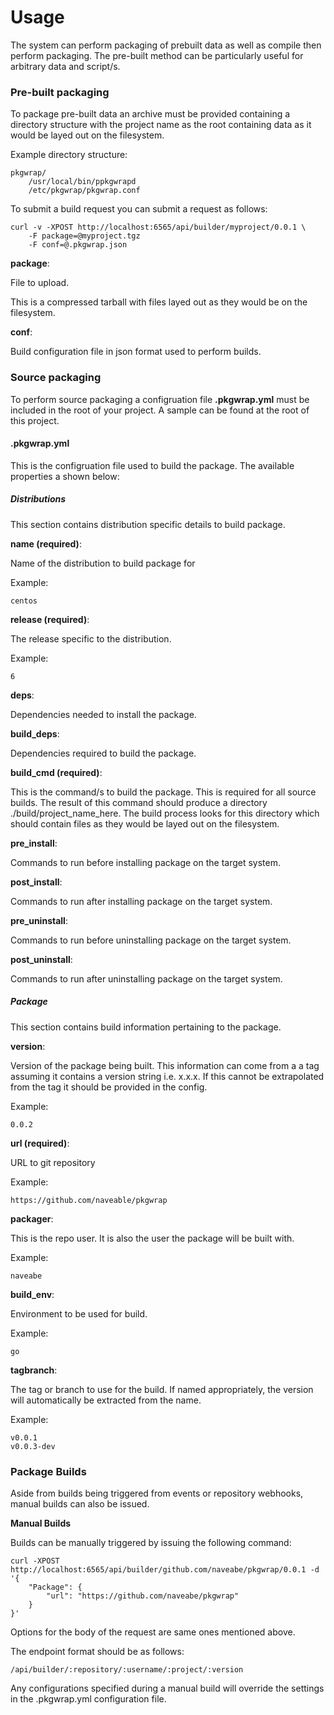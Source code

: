 Usage
=====

The system can perform packaging of prebuilt data as well as compile then perform packaging.  The pre-built method can be particularly useful for arbitrary data and script/s.

### Pre-built packaging
To package pre-built data an archive must be provided containing a directory structure with the project name as the root containing data as it would be layed out on the filesystem.

Example directory structure:
    
    pkgwrap/
        /usr/local/bin/ppkgwrapd
        /etc/pkgwrap/pkgwrap.conf

To submit a build request you can submit a request as follows:

    curl -v -XPOST http://localhost:6565/api/builder/myproject/0.0.1 \
        -F package=@myproject.tgz 
        -F conf=@.pkgwrap.json

**package**:

File to upload.

This is a compressed tarball with files layed out as they would be on the filesystem.

**conf**:

Build configuration file in json format used to perform builds.


### Source packaging 
To perform source packaging a configruation file **.pkgwrap.yml** must be included in the root of your project.  A sample can be found at the root of this project.

#### .pkgwrap.yml

This is the configruation file used to build the package. The available properties a shown below:

##### Distributions
This section contains distribution specific details to build package.

**name (required)**:

Name of the distribution to build package for

Example:

    centos

**release (required)**:

The release specific to the distribution.

Example:
    
    6

**deps**:

Dependencies needed to install the package.

**build_deps**:

Dependencies required to build the package.

**build_cmd (required)**:

This is the command/s to build the package. This is required for all source builds.  The result of this command should produce a directory ./build/project_name_here.  The build process looks for this directory which should contain files as they would be layed out on the filesystem.

**pre_install**:

Commands to run before installing package on the target system.

**post_install**:

Commands to run after installing package on the target system.

**pre_uninstall**:

Commands to run before uninstalling package on the target system.

**post_uninstall**:

Commands to run after uninstalling package on the target system.

##### Package
This section contains build information pertaining to the package.

**version**:

Version of the package being built.  This information can come from a a tag assuming it contains a version string i.e. x.x.x.  If this cannot be extrapolated from the tag it should be provided in the config.

Example:
    
    0.0.2


**url (required)**: 

URL to git repository

Example:

    https://github.com/naveable/pkgwrap


**packager**: 

This is the repo user.  It is also the user the package will be built with.

Example:

    naveabe  

**build_env**:

Environment to be used for build.

Example:

    go

**tagbranch**:

The tag or branch to use for the build.  If named appropriately, the version will automatically be extracted from the name.

Example:

    v0.0.1
    v0.0.3-dev


### Package Builds

Aside from builds being triggered from events or repository webhooks, manual builds can also be issued.


**Manual Builds**

Builds can be manually triggered by issuing the following command:

    curl -XPOST http://localhost:6565/api/builder/github.com/naveabe/pkgwrap/0.0.1 -d '{
        "Package": {
            "url": "https://github.com/naveabe/pkgwrap"
        }
    }'

Options for the body of the request are same ones mentioned above.

The endpoint format should be as follows:

    /api/builder/:repository/:username/:project/:version

Any configurations specified during a manual build will override the settings in the .pkgwrap.yml configuration file.

